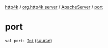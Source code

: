 [http4k](../../index.md) / [org.http4k.server](../index.md) / [ApacheServer](index.md) / [port](./port.md)

# port

`val port: `[`Int`](https://kotlinlang.org/api/latest/jvm/stdlib/kotlin/-int/index.html) [(source)](https://github.com/http4k/http4k/blob/master/http4k-server-apache/src/main/kotlin/org/http4k/server/ApacheServer.kt#L60)